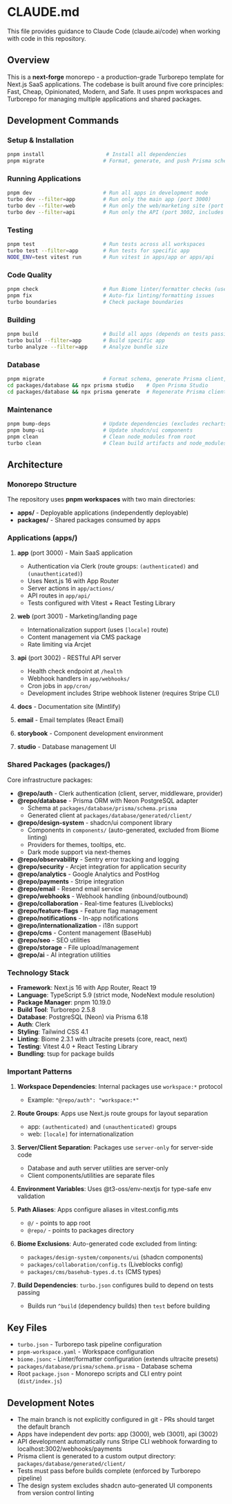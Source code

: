 # CLAUDE.md

This file provides guidance to Claude Code (claude.ai/code) when working with code in this repository.

## Overview

This is a **next-forge** monorepo - a production-grade Turborepo template for Next.js SaaS applications. The codebase is built around five core principles: Fast, Cheap, Opinionated, Modern, and Safe. It uses pnpm workspaces and Turborepo for managing multiple applications and shared packages.

## Development Commands

### Setup & Installation
```bash
pnpm install                    # Install all dependencies
pnpm migrate                   # Format, generate, and push Prisma schema to database
```

### Running Applications
```bash
pnpm dev                       # Run all apps in development mode
turbo dev --filter=app         # Run only the main app (port 3000)
turbo dev --filter=web         # Run only the web/marketing site (port 3001)
turbo dev --filter=api         # Run only the API (port 3002, includes Stripe webhook listener)
```

### Testing
```bash
pnpm test                      # Run tests across all workspaces
turbo test --filter=app        # Run tests for specific app
NODE_ENV=test vitest run       # Run vitest in apps/app or apps/api
```

### Code Quality
```bash
pnpm check                     # Run Biome linter/formatter checks (uses ultracite presets)
pnpm fix                       # Auto-fix linting/formatting issues
turbo boundaries               # Check package boundaries
```

### Building
```bash
pnpm build                     # Build all apps (depends on tests passing)
turbo build --filter=app       # Build specific app
turbo analyze --filter=app     # Analyze bundle size
```

### Database
```bash
pnpm migrate                   # Format schema, generate Prisma client, push to DB
cd packages/database && npx prisma studio    # Open Prisma Studio
cd packages/database && npx prisma generate  # Regenerate Prisma client only
```

### Maintenance
```bash
pnpm bump-deps                 # Update dependencies (excludes recharts)
pnpm bump-ui                   # Update shadcn/ui components
pnpm clean                     # Clean node_modules from root
turbo clean                    # Clean build artifacts and node_modules from all workspaces
```

## Architecture

### Monorepo Structure

The repository uses **pnpm workspaces** with two main directories:

- **apps/** - Deployable applications (independently deployable)
- **packages/** - Shared packages consumed by apps

### Applications (apps/)

1. **app** (port 3000) - Main SaaS application
   - Authentication via Clerk (route groups: `(authenticated)` and `(unauthenticated)`)
   - Uses Next.js 16 with App Router
   - Server actions in `app/actions/`
   - API routes in `app/api/`
   - Tests configured with Vitest + React Testing Library

2. **web** (port 3001) - Marketing/landing page
   - Internationalization support (uses `[locale]` route)
   - Content management via CMS package
   - Rate limiting via Arcjet

3. **api** (port 3002) - RESTful API server
   - Health check endpoint at `/health`
   - Webhook handlers in `app/webhooks/`
   - Cron jobs in `app/cron/`
   - Development includes Stripe webhook listener (requires Stripe CLI)

4. **docs** - Documentation site (Mintlify)
5. **email** - Email templates (React Email)
6. **storybook** - Component development environment
7. **studio** - Database management UI

### Shared Packages (packages/)

Core infrastructure packages:

- **@repo/auth** - Clerk authentication (client, server, middleware, provider)
- **@repo/database** - Prisma ORM with Neon PostgreSQL adapter
  - Schema at `packages/database/prisma/schema.prisma`
  - Generated client at `packages/database/generated/client/`
- **@repo/design-system** - shadcn/ui component library
  - Components in `components/` (auto-generated, excluded from Biome linting)
  - Providers for themes, tooltips, etc.
  - Dark mode support via next-themes
- **@repo/observability** - Sentry error tracking and logging
- **@repo/security** - Arcjet integration for application security
- **@repo/analytics** - Google Analytics and PostHog
- **@repo/payments** - Stripe integration
- **@repo/email** - Resend email service
- **@repo/webhooks** - Webhook handling (inbound/outbound)
- **@repo/collaboration** - Real-time features (Liveblocks)
- **@repo/feature-flags** - Feature flag management
- **@repo/notifications** - In-app notifications
- **@repo/internationalization** - i18n support
- **@repo/cms** - Content management (BaseHub)
- **@repo/seo** - SEO utilities
- **@repo/storage** - File upload/management
- **@repo/ai** - AI integration utilities

### Technology Stack

- **Framework**: Next.js 16 with App Router, React 19
- **Language**: TypeScript 5.9 (strict mode, NodeNext module resolution)
- **Package Manager**: pnpm 10.19.0
- **Build Tool**: Turborepo 2.5.8
- **Database**: PostgreSQL (Neon) via Prisma 6.18
- **Auth**: Clerk
- **Styling**: Tailwind CSS 4.1
- **Linting**: Biome 2.3.1 with ultracite presets (core, react, next)
- **Testing**: Vitest 4.0 + React Testing Library
- **Bundling**: tsup for package builds

### Important Patterns

1. **Workspace Dependencies**: Internal packages use `workspace:*` protocol
   - Example: `"@repo/auth": "workspace:*"`

2. **Route Groups**: Apps use Next.js route groups for layout separation
   - app: `(authenticated)` and `(unauthenticated)` groups
   - web: `[locale]` for internationalization

3. **Server/Client Separation**: Packages use `server-only` for server-side code
   - Database and auth server utilities are server-only
   - Client components/utilities are separate files

4. **Environment Variables**: Uses @t3-oss/env-nextjs for type-safe env validation

5. **Path Aliases**: Apps configure aliases in vitest.config.mts
   - `@/` - points to app root
   - `@repo/` - points to packages directory

6. **Biome Exclusions**: Auto-generated code excluded from linting:
   - `packages/design-system/components/ui` (shadcn components)
   - `packages/collaboration/config.ts` (Liveblocks config)
   - `packages/cms/basehub-types.d.ts` (CMS types)

7. **Build Dependencies**: `turbo.json` configures build to depend on tests passing
   - Builds run `^build` (dependency builds) then `test` before building

## Key Files

- `turbo.json` - Turborepo task pipeline configuration
- `pnpm-workspace.yaml` - Workspace configuration
- `biome.jsonc` - Linter/formatter configuration (extends ultracite presets)
- `packages/database/prisma/schema.prisma` - Database schema
- Root `package.json` - Monorepo scripts and CLI entry point (`dist/index.js`)

## Development Notes

- The main branch is not explicitly configured in git - PRs should target the default branch
- Apps have independent dev ports: app (3000), web (3001), api (3002)
- API development automatically runs Stripe CLI webhook forwarding to localhost:3002/webhooks/payments
- Prisma client is generated to a custom output directory: `packages/database/generated/client/`
- Tests must pass before builds complete (enforced by Turborepo pipeline)
- The design system excludes shadcn auto-generated UI components from version control linting
